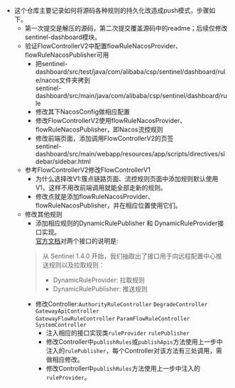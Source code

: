 - 这个仓库主要记录如何将源码各种规则的持久化改造成push模式，步骤如下。
  - 第一次提交是解压的源码，第二次提交覆盖源码中的readme；后续仅修改sentinel-dashboard模块。
  - 验证FlowControllerV2中配置flowRuleNacosProvider、flowRuleNacosPublisher可用
    - 把sentinel-dashboard/src/test/java/com/alibaba/csp/sentinel/dashboard/rule/nacos文件夹拷到<br>
    sentinel-dashboard/src/main/java/com/alibaba/csp/sentinel/dashboard/rule
    - 修改其下NacosConfig做相应配置
    - 修改FlowControllerV2使用flowRuleNacosProvider、flowRuleNacosPublisher，即Nacos流控规则
    - 修改前端页面，添加调用FlowControllerV2的页签<br>
    sentinel-dashboard/src/main/webapp/resources/app/scripts/directives/sidebar/sidebar.html
  - 参考FlowControllerV2修改FlowControllerV1
    - 为什么选择改V1:簇点链路页面、流控规则页面中添加规则默认使用V1，这样不用改前端调用就能全部走新的规则。
    - 修改点就是添加flowRuleNacosProvider、flowRuleNacosPublisher，并在相应位置使用它们。
  - 修改其他规则
    - 添加相应规则的DynamicRulePublisher 和 DynamicRuleProvider接口实现。<br>
    [官方文档](https://github.com/alibaba/Sentinel/wiki/%E5%9C%A8%E7%94%9F%E4%BA%A7%E7%8E%AF%E5%A2%83%E4%B8%AD%E4%BD%BF%E7%94%A8-Sentinel)对两个接口的说明是:
    > 从 Sentinel 1.4.0 开始，我们抽取出了接口用于向远程配置中心推送规则以及拉取规则：
    >  - DynamicRuleProvider<T>: 拉取规则
    >  - DynamicRulePublisher<T>: 推送规则
    - 修改Controller:`AuthorityRuleController` `DegradeController` `GatewayApiController`<br>
    `GatewayFlowRuleController` `ParamFlowRuleController` `SystemController`
      - 注入相应的接口实现类`ruleProvider` `rulePublisher`
      - 修改Controller中`publishRules`或`publishApis`方法使用上一步中注入的`rulePublisher`，每个Controller对该方法有三处调用，需做相应修改。
      - 修改Controller中`publishRules`方法使用上一步中注入的`ruleProvider`。
